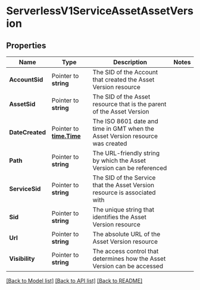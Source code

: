 # ServerlessV1ServiceAssetAssetVersion

## Properties

Name | Type | Description | Notes
------------ | ------------- | ------------- | -------------
**AccountSid** | Pointer to **string** | The SID of the Account that created the Asset Version resource |
**AssetSid** | Pointer to **string** | The SID of the Asset resource that is the parent of the Asset Version |
**DateCreated** | Pointer to [**time.Time**](time.Time.md) | The ISO 8601 date and time in GMT when the Asset Version resource was created |
**Path** | Pointer to **string** | The URL-friendly string by which the Asset Version can be referenced |
**ServiceSid** | Pointer to **string** | The SID of the Service that the Asset Version resource is associated with |
**Sid** | Pointer to **string** | The unique string that identifies the Asset Version resource |
**Url** | Pointer to **string** | The absolute URL of the Asset Version resource |
**Visibility** | Pointer to **string** | The access control that determines how the Asset Version can be accessed |

[[Back to Model list]](../README.md#documentation-for-models) [[Back to API list]](../README.md#documentation-for-api-endpoints) [[Back to README]](../README.md)


